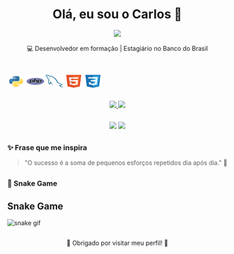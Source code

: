 <h1 align="center">Olá, eu sou o Carlos 👋</h1>

<p align="center">
  <img src="https://i.pinimg.com/originals/c3/e1/e4/c3e1e47113a4bea928309e341b245dac.gif" width="300">
</p>

<p align="center">💻 Desenvolvedor em formação | Estagiário no Banco do Brasil</p>

##

<div style="display: inline_block"><br>
  <img align="center" alt="Carlos-Python" height="30" width="40" src="https://raw.githubusercontent.com/devicons/devicon/master/icons/python/python-original.svg">
  <img align="center" alt="Carlos-PHP" height="30" width="40" src="https://raw.githubusercontent.com/devicons/devicon/master/icons/php/php-original.svg">
  <img align="center" alt="Carlos-SQL" height="30" width="40" src="https://raw.githubusercontent.com/devicons/devicon/master/icons/mysql/mysql-original.svg">
  <img align="center" alt="Carlos-HTML" height="30" width="40" src="https://raw.githubusercontent.com/devicons/devicon/master/icons/html5/html5-original.svg">
  <img align="center" alt="Carlos-CSS" height="30" width="40" src="https://raw.githubusercontent.com/devicons/devicon/master/icons/css3/css3-original.svg">
</div>

##

<div align="center">
  <a href="https://instagram.com/carlosemanuel.03" target="_blank">
    <img src="https://img.shields.io/badge/-Instagram-%23E4405F?style=for-the-badge&logo=instagram&logoColor=white">
  </a>
  <a href="https://www.linkedin.com/in/carlos-emanuel-da-silva-santos/" target="_blank">
    <img src="https://img.shields.io/badge/-LinkedIn-%230077B5?style=for-the-badge&logo=linkedin&logoColor=white">
  </a>
</div>

##

<div align="center">
  <img height="180em" src="https://github-readme-stats.vercel.app/api?username=Carlos&show_icons=true&theme=tokyonight" />
  <img height="180em" src="https://github-readme-stats.vercel.app/api/top-langs/?username=Carlos&layout=compact&theme=tokyonight"/>
</div>

##

### ✨ Frase que me inspira

> "O sucesso é a soma de pequenos esforços repetidos dia após dia." 🚀

##

### 🐍 Snake Game

## Snake Game

![snake gif](https://github.com/carlosemanuel03/Lumitzz/blob/output/github-contribution-grid-snake.svg)


##

<p align="center">
  🌟 Obrigado por visitar meu perfil! 🌟
</p>
